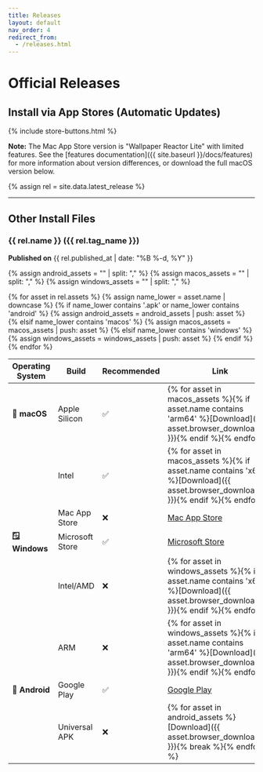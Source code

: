 ```yaml
---
title: Releases
layout: default
nav_order: 4
redirect_from:
  - /releases.html
---
```


# Official Releases

## Install via App Stores (Automatic Updates)

{% include store-buttons.html %}

**Note:** The Mac App Store version is "Wallpaper Reactor Lite" with limited features. See the [features documentation]({{ site.baseurl }}/docs/features) for more information about version differences, or download the full macOS version below.

{% assign rel = site.data.latest_release %}

---

## Other Install Files

### {{ rel.name }} ({{ rel.tag_name }})
**Published on** {{ rel.published_at | date: "%B %-d, %Y" }}

{% assign android_assets = "" | split: "," %}
{% assign macos_assets = "" | split: "," %}
{% assign windows_assets = "" | split: "," %}

{% for asset in rel.assets %}
  {% assign name_lower = asset.name | downcase %}
  {% if name_lower contains '.apk' or name_lower contains 'android' %}
    {% assign android_assets = android_assets | push: asset %}
  {% elsif name_lower contains 'macos' %}
    {% assign macos_assets = macos_assets | push: asset %}
  {% elsif name_lower contains 'windows' %}
    {% assign windows_assets = windows_assets | push: asset %}
  {% endif %}
{% endfor %}

| Operating System | Build | Recommended | Link |
|-----------------|-------|-------------|------|
| **🍎 macOS** | Apple Silicon | ✅ | {% for asset in macos_assets %}{% if asset.name contains 'arm64' %}[Download]({{ asset.browser_download_url }}){% endif %}{% endfor %} |
| | Intel | ✅ | {% for asset in macos_assets %}{% if asset.name contains 'x64' %}[Download]({{ asset.browser_download_url }}){% endif %}{% endfor %} |
| | Mac App Store | ❌ | <a href="https://apps.apple.com/us/app/wallpaper-reactor-lite/id6751447022" target="_blank" rel="noopener">Mac App Store</a> |
| **🪟 Windows** | Microsoft Store | ✅ | <a href="https://apps.microsoft.com/detail/9n4302crdqrl" target="_blank" rel="noopener">Microsoft Store</a> |
| | Intel/AMD | ❌ | {% for asset in windows_assets %}{% if asset.name contains 'x64' %}[Download]({{ asset.browser_download_url }}){% endif %}{% endfor %} |
| | ARM | ❌ | {% for asset in windows_assets %}{% if asset.name contains 'arm64' %}[Download]({{ asset.browser_download_url }}){% endif %}{% endfor %} |
| **🤖 Android** | Google Play | ✅ | <a href="https://play.google.com/store/apps/details?id=app.wallpaperreactor" target="_blank" rel="noopener">Google Play</a> |
| | Universal APK | ❌ | {% for asset in android_assets %}[Download]({{ asset.browser_download_url }}){% break %}{% endfor %} |
